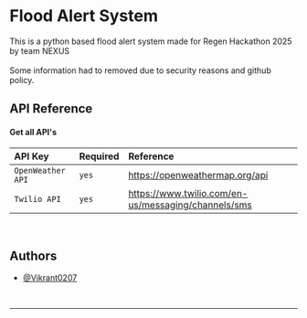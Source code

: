 # Flood Alert System

This is a python based flood alert system made for Regen Hackathon 2025 by team NEXUS
<br>
<br>
Some information had to removed due to security reasons and github policy.
<br>



## API Reference

#### Get all API's
| API Key | Required     | Reference               |
| :-------- | :------- | :------------------------- |
| `OpenWeather API` | `yes` | https://openweathermap.org/api |
| `Twilio API`| `yes` | https://www.twilio.com/en-us/messaging/channels/sms |


<br>


## Authors

- [@Vikrant0207](https://github.com/Vikrant0207)


<br>
<hr>
